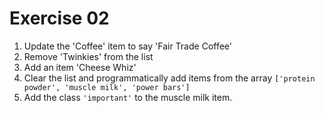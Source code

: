 # Exercise 02

1. Update the 'Coffee' item to say 'Fair Trade Coffee'
1. Remove 'Twinkies' from the list
1. Add an item 'Cheese Whiz'
1. Clear the list and programmatically add items from the array `['protein powder', 'muscle milk', 'power bars']`
1. Add the class `'important'` to the muscle milk item.